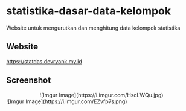 # statistika-dasar-data-kelompok
Website untuk mengurutkan dan menghitung data kelompok statistika
## Website
https://statdas.devryank.my.id
## Screenshot
<div style="text-align:center;">
![Imgur Image](https://i.imgur.com/HscLWQu.jpg)
</div>
![Imgur Image](https://i.imgur.com/EZvfp7s.png)
